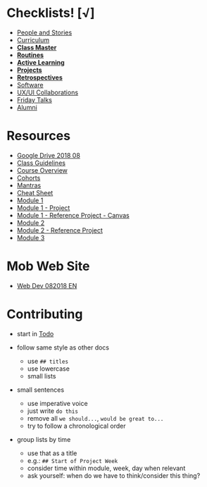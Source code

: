
# Checklists! [√]

- [People and Stories](./people-and-stories.md)
- [Curriculum](./curriculum)
- **[Class Master](./routines/class-master.md)**
- **[Routines](./routines)**
- **[Active Learning](./active-learning/)**
- **[Projects](./projects/)**
- **[Retrospectives](./retrospectives/)**
- [Software](./software/)
- [UX/UI Collaborations](./ux-ui-collaborations.md)
- [Friday Talks](./friday-talks.md)
- [Alumni](./alumni.md)


# Resources

- [Google Drive 2018 08](https://drive.google.com/drive/folders/1DLqFphw9XAj9xJR16v1shlNTmmDGP3I7)
- [Class Guidelines](https://docs.google.com/presentation/d/1p_t34zwQQ2Z_dm-6Sd5RHGEe7jTX4GPNy-GTgV8G_yg/edit?usp=sharing)
- [Course Overview](https://docs.google.com/presentation/d/1c3wM1W8wBJA4jAw9fqkw3YCud-O1ov1FATJ1l09AW5Q/edit?usp=sharing)
- [Cohorts](https://docs.google.com/presentation/d/12dH-r0IY4yvzUyF1u-0bVnhvVxmPVWf7I2MDSMY5AcE/edit?usp=sharing)
- [Mantras](https://docs.google.com/presentation/d/1rIonPrLx26i_BnF7fS6p5itrdIQYc72lkxi5Q68VKpA/edit?usp=sharing)
- [Cheat Sheet](https://github.com/ironhack/bcn-webdev-cheatsheet)
- [Module 1](https://docs.google.com/presentation/d/1gRTQr_Pbap2nV2wWvqkyaTjFOt-FcmaULiHLcpX3Ufc/edit?usp=sharing)
- [Module 1 - Project](https://docs.google.com/presentation/d/1ARU1BANZ-aQPLFEVqNh7Ln73ueqzryk_8j3Uz6INtcs/edit?usp=sharing)
- [Module 1 - Reference Project - Canvas](https://github.com/ironhack/webdev-m1-reference-project-canvas)
- [Module 2](https://docs.google.com/presentation/d/14m-IAsY1OikAJEpXgEPRc8OBmLLVahJd_VPXEUhYaCs/edit?usp=sharing)
- [Module 2 - Reference Project](https://github.com/ironhack/webdev-m2-reference-project)
- [Module 3](https://docs.google.com/presentation/d/182X5jsYlRB5Gz7w8CoLJmq19tcDXLjz2sPg2bgHpo-g/edit?usp=sharing)

# Mob Web Site
- [Web Dev 082018 EN](https://ironhack.github.io/webbcn-0818/index.html)

# Contributing

- start in [Todo](./TODO.md)

- follow same style as other docs
  - use `## titles`
  - use lowercase
  - small lists

- small sentences
  - use imperative voice
  - just write `do this`
  - remove all `we should...`, `would be great to...`
  - try to follow a chronological order

- group lists by time
  - use that as a title
  - e.g.: `## Start of Project Week`
  - consider time within module, week, day when relevant
  - ask yourself: when do we have to think/consider this thing?
